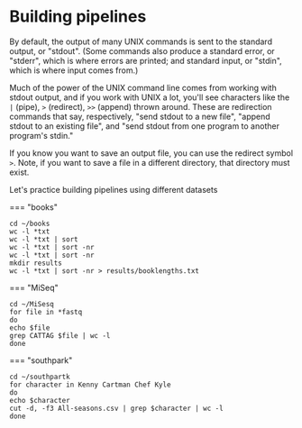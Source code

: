 # Building pipelines

By default, the output of many UNIX commands is sent to the
standard output, or "stdout". (Some commands also produce a standard error, or "stderr", which is where errors are printed; and standard input, or "stdin", which is where input comes from.)

Much of the power of the UNIX command line comes from working with
stdout output, and if you work with UNIX a lot, you'll see characters
like the `|` (pipe), `>` (redirect), `>>` (append)  thrown around. These
are redirection commands that say, respectively, "send stdout to a new
file", "append stdout to an existing file", and "send stdout from one
program to another program's stdin."

If you know you want to save an output file, you can use the redirect symbol `>`. Note, if you want to save a file in a different directory, that directory must exist.

Let's practice building pipelines using different datasets

=== "books"

```
cd ~/books
wc -l *txt
wc -l *txt | sort
wc -l *txt | sort -nr
wc -l *txt | sort -nr
mkdir results
wc -l *txt | sort -nr > results/booklengths.txt

```



=== "MiSeq"


```
cd ~/MiSesq
for file in *fastq
do
echo $file
grep CATTAG $file | wc -l
done
```


=== "southpark"


````
cd ~/southpartk
for character in Kenny Cartman Chef Kyle
do
echo $character
cut -d, -f3 All-seasons.csv | grep $character | wc -l
done
````
